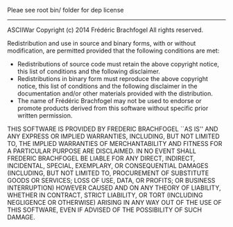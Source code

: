 Pleae see root bin/ folder for dep license

-------------------------------------------------------------------------

ASCIIWar
Copyright (c) 2014 Frédéric Brachfogel
All rights reserved.

Redistribution and use in source and binary forms, with or without
modification, are permitted provided that the following conditions are met:
 * Redistributions of source code must retain the above copyright
   notice, this list of conditions and the following disclaimer.
 * Redistributions in binary form must reproduce the above copyright
   notice, this list of conditions and the following disclaimer in the
   documentation and/or other materials provided with the distribution.
 * The name of Frédéric Brachfogel may not be used to endorse or promote products
   derived from this software without specific prior written permission.

THIS SOFTWARE IS PROVIDED BY FREDERIC BRACHFOGEL ``AS IS'' AND ANY
EXPRESS OR IMPLIED WARRANTIES, INCLUDING, BUT NOT LIMITED TO, THE IMPLIED
WARRANTIES OF MERCHANTABILITY AND FITNESS FOR A PARTICULAR PURPOSE ARE
DISCLAIMED. IN NO EVENT SHALL FREDERIC BRACHFOGEL BE LIABLE FOR ANY
DIRECT, INDIRECT, INCIDENTAL, SPECIAL, EXEMPLARY, OR CONSEQUENTIAL DAMAGES
(INCLUDING, BUT NOT LIMITED TO, PROCUREMENT OF SUBSTITUTE GOODS OR SERVICES;
LOSS OF USE, DATA, OR PROFITS; OR BUSINESS INTERRUPTION) HOWEVER CAUSED AND
ON ANY THEORY OF LIABILITY, WHETHER IN CONTRACT, STRICT LIABILITY, OR TORT
(INCLUDING NEGLIGENCE OR OTHERWISE) ARISING IN ANY WAY OUT OF THE USE OF THIS
SOFTWARE, EVEN IF ADVISED OF THE POSSIBILITY OF SUCH DAMAGE.
